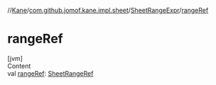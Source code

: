 //[Kane](../../index.md)/[com.github.jomof.kane.impl.sheet](../index.md)/[SheetRangeExpr](index.md)/[rangeRef](range-ref.md)



# rangeRef  
[jvm]  
Content  
val [rangeRef](range-ref.md): [SheetRangeRef](../../com.github.jomof.kane.impl/-sheet-range-ref/index.md)  



